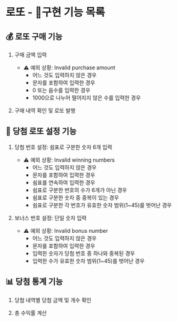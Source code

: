 # 로또 - 🧾구현 기능 목록

## 💰 로또 구매 기능

1. 구매 금액 입력

   - ⚠ 예외 상황: Invalid purchase amount
     - 어느 것도 입력하지 않은 경우
     - 문자를 포함하여 입력한 경우
     - 0 또는 음수를 입력한 경우
     - 1000으로 나누어 떨어지지 않은 수를 입력한 경우

2. 구매 내역 확인 및 로또 발행

## 🎡 당첨 로또 설정 기능

1. 당첨 번호 설정: 쉼표로 구분한 숫자 6개 입력

   - ⚠ 예외 상황: Invalid winning numbers
     - 어느 것도 입력하지 않은 경우
     - 문자를 포함하여 입력한 경우
     - 쉼표를 연속하여 입력한 경우
     - 쉼표로 구분한 번호의 수가 6개가 아닌 경우
     - 쉼표로 구분한 숫자 중 중복이 있는 경우
     - 쉼표로 구분한 각 번호가 유효한 숫자 범위(1~45)를 벗어난 경우

2. 보너스 번호 설정: 단일 숫자 입력

   - ⚠ 예외 상황: Invalid bonus number
     - 어느 것도 입력하지 않은 경우
     - 문자를 포함하여 입력한 경우
     - 입력한 숫자가 당첨 번호 중 하나와 중복된 경우
     - 입력한 수가 유효한 숫자 범위(1~45)를 벗어난 경우

## 📊 당첨 통계 기능

1. 당첨 내역별 당첨 금액 및 개수 확인

2. 총 수익률 계산

